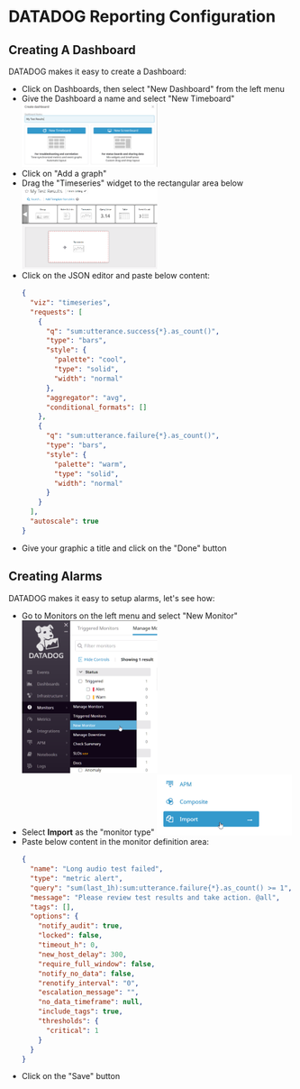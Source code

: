 # **DATADOG Reporting Configuration**

## **Creating A Dashboard**
DATADOG makes it easy to create a Dashboard:
* Click on Dashboards, then select "New Dashboard" from the left menu
* Give the Dashboard a name and select "New Timeboard"
[<img src="../images/DataDogCreatingDashboard2.png" width="50%">](./images/DataDogCreatingDashboard2.png)
* Click on "Add a graph"
* Drag the "Timeseries" widget to the rectangular area below
[<img src="../images/DataDogCreatingDashboard3.png" width="50%">](./images/DataDogCreatingDashboard3.png)
* Click on the JSON editor and paste below content:
  ```json
  {
    "viz": "timeseries",
    "requests": [
      {
        "q": "sum:utterance.success{*}.as_count()",
        "type": "bars",
        "style": {
          "palette": "cool",
          "type": "solid",
          "width": "normal"
        },
        "aggregator": "avg",
        "conditional_formats": []
      },
      {
        "q": "sum:utterance.failure{*}.as_count()",
        "type": "bars",
        "style": {
          "palette": "warm",
          "type": "solid",
          "width": "normal"
        }
      }
    ],
    "autoscale": true
  }
  ```
* Give your graphic a title and click on the "Done" button

## **Creating Alarms**
DATADOG makes it easy to setup alarms, let's see how:
* Go to Monitors on the left menu and select "New Monitor"
[<img src="../images/DataDogCreatingAlarm1.png" width="50%">](./images/DataDogCreatingAlarm1.png)
* Select **Import** as the "monitor type"
[<img src="../images/DataDogCreatingAlarm2.png" width="50%">](./images/DataDogCreatingAlarm2.png)
* Paste below content in the monitor definition area:
  ```json
  {
    "name": "Long audio test failed",
    "type": "metric alert",
    "query": "sum(last_1h):sum:utterance.failure{*}.as_count() >= 1",
    "message": "Please review test results and take action. @all",
    "tags": [],
    "options": {
      "notify_audit": true,
      "locked": false,
      "timeout_h": 0,
      "new_host_delay": 300,
      "require_full_window": false,
      "notify_no_data": false,
      "renotify_interval": "0",
      "escalation_message": "",
      "no_data_timeframe": null,
      "include_tags": true,
      "thresholds": {
        "critical": 1
      }
    }
  }
  ```
* Click on the "Save" button